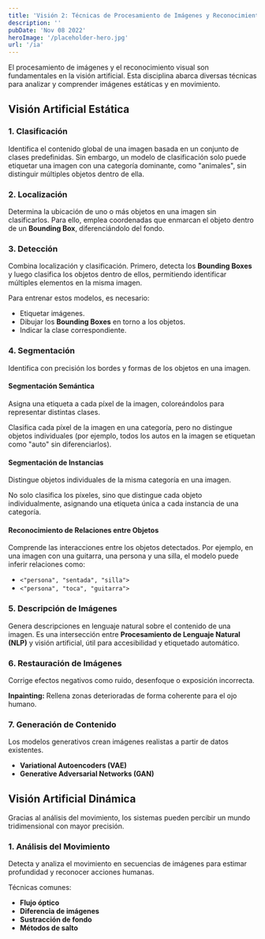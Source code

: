 ```yaml
---
title: 'Visión 2: Técnicas de Procesamiento de Imágenes y Reconocimiento Visual'
description: ''
pubDate: 'Nov 08 2022'
heroImage: '/placeholder-hero.jpg'
url: '/ia'
---
```


El procesamiento de imágenes y el reconocimiento visual son fundamentales en la visión artificial. Esta disciplina abarca diversas técnicas para analizar y comprender imágenes estáticas y en movimiento.

## Visión Artificial Estática

### 1. Clasificación

Identifica el contenido global de una imagen basada en un conjunto de clases predefinidas. Sin embargo, un modelo de clasificación solo puede etiquetar una imagen con una categoría dominante, como "animales", sin distinguir múltiples objetos dentro de ella.

### 2. Localización

Determina la ubicación de uno o más objetos en una imagen sin clasificarlos. Para ello, emplea coordenadas que enmarcan el objeto dentro de un **Bounding Box**, diferenciándolo del fondo.

### 3. Detección

Combina localización y clasificación. Primero, detecta los **Bounding Boxes** y luego clasifica los objetos dentro de ellos, permitiendo identificar múltiples elementos en la misma imagen.

Para entrenar estos modelos, es necesario:

- Etiquetar imágenes.
- Dibujar los **Bounding Boxes** en torno a los objetos.
- Indicar la clase correspondiente.

### 4. Segmentación

Identifica con precisión los bordes y formas de los objetos en una imagen.

#### Segmentación Semántica

Asigna una etiqueta a cada píxel de la imagen, coloreándolos para representar distintas clases.

<!-- ![Segmentación Semántica](https://cdn.educalms.com/bTAlMkJOU2owMEJQJTJCR0lMaUs5YU8zZHclM0QlM0Q=-1721386050.png)
 -->

Clasifica cada píxel de la imagen en una categoría, pero no distingue objetos individuales (por ejemplo, todos los autos en la imagen se etiquetan como "auto" sin diferenciarlos).

#### Segmentación de Instancias

Distingue objetos individuales de la misma categoría en una imagen.

<!-- ![Segmentación de Instancias](https://cdn.educalms.com/YzA0c1BYelBUMzNxSERXMkpjWnlPQSUzRCUzRA==-1721386051.png)
 -->

No solo clasifica los píxeles, sino que distingue cada objeto individualmente, asignando una etiqueta única a cada instancia de una categoría.

#### Reconocimiento de Relaciones entre Objetos

Comprende las interacciones entre los objetos detectados. Por ejemplo, en una imagen con una guitarra, una persona y una silla, el modelo puede inferir relaciones como:

- `<"persona", "sentada", "silla">`
- `<"persona", "toca", "guitarra">`

### 5. Descripción de Imágenes

Genera descripciones en lenguaje natural sobre el contenido de una imagen. Es una intersección entre **Procesamiento de Lenguaje Natural (NLP)** y visión artificial, útil para accesibilidad y etiquetado automático.

<!-- ![Descripción de Imágenes](https://cdn.educalms.com/TGIyQjlWa1AwTVpoSFpNT2FSayUyQmZ3JTNEJTNE-1721386052.png)
 -->

### 6. Restauración de Imágenes

Corrige efectos negativos como ruido, desenfoque o exposición incorrecta.

**Inpainting:** Rellena zonas deterioradas de forma coherente para el ojo humano.

<!-- ![Restauración de Imágenes](https://cdn.educalms.com/VXpGTDRjdGElMkY0YTFPTTRsaDF6cWpBJTNEJTNE-1721386053.png)
 -->

### 7. Generación de Contenido

Los modelos generativos crean imágenes realistas a partir de datos existentes.

- **Variational Autoencoders (VAE)**
- **Generative Adversarial Networks (GAN)**

## Visión Artificial Dinámica

Gracias al análisis del movimiento, los sistemas pueden percibir un mundo tridimensional con mayor precisión.

### 1. Análisis del Movimiento

Detecta y analiza el movimiento en secuencias de imágenes para estimar profundidad y reconocer acciones humanas.

Técnicas comunes:

- **Flujo óptico**
- **Diferencia de imágenes**
- **Sustracción de fondo**
- **Métodos de salto**
<!--
![Análisis del Movimiento](https://cdn.educalms.com/MHYwV21aVHlJWVozcnNqcjdrRkdLUSUzRCUzRA==-1721386054.png)
 -->
